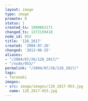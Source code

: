 ```yaml
---
layout: image
type: image
promote: 0
status: 1
created_ts: 1090862171
changed_ts: 1372159418
node_id: 953
title: '128_2817'
created: '2004-07-26'
changed: '2013-06-25'
aliases:
- "/2004/07/26/128_2817/"
- "/node/953/"
permalink: "/2004/07/26/128_2817/"
tags:
- Taranaki
images:
- src: image/images/128_2817-953.jpg
  name: 128_2817-953.jpg
---
```


